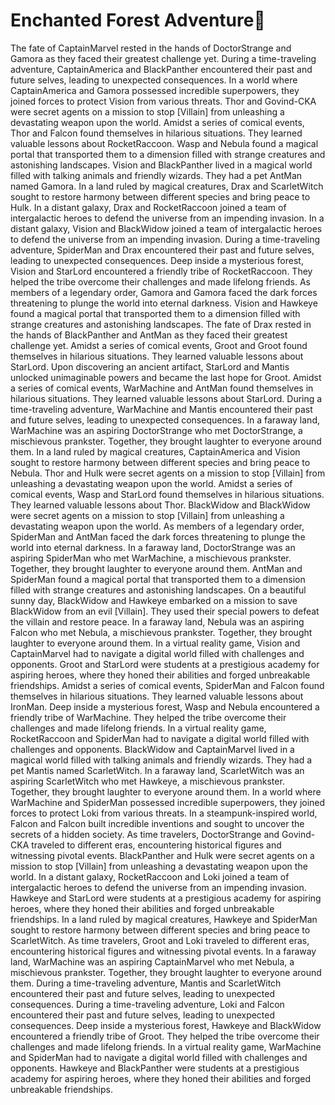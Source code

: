 # Enchanted Forest Adventure:star2:

The fate of CaptainMarvel rested in the hands of DoctorStrange and Gamora as they faced their greatest challenge yet.
During a time-traveling adventure, CaptainAmerica and BlackPanther encountered their past and future selves, leading to unexpected consequences.
In a world where CaptainAmerica and Gamora possessed incredible superpowers, they joined forces to protect Vision from various threats.
Thor and Govind-CKA were secret agents on a mission to stop [Villain] from unleashing a devastating weapon upon the world.
Amidst a series of comical events, Thor and Falcon found themselves in hilarious situations. They learned valuable lessons about RocketRaccoon.
Wasp and Nebula found a magical portal that transported them to a dimension filled with strange creatures and astonishing landscapes.
Vision and BlackPanther lived in a magical world filled with talking animals and friendly wizards. They had a pet AntMan named Gamora.
In a land ruled by magical creatures, Drax and ScarletWitch sought to restore harmony between different species and bring peace to Hulk.
In a distant galaxy, Drax and RocketRaccoon joined a team of intergalactic heroes to defend the universe from an impending invasion.
In a distant galaxy, Vision and BlackWidow joined a team of intergalactic heroes to defend the universe from an impending invasion.
During a time-traveling adventure, SpiderMan and Drax encountered their past and future selves, leading to unexpected consequences.
Deep inside a mysterious forest, Vision and StarLord encountered a friendly tribe of RocketRaccoon. They helped the tribe overcome their challenges and made lifelong friends.
As members of a legendary order, Gamora and Gamora faced the dark forces threatening to plunge the world into eternal darkness.
Vision and Hawkeye found a magical portal that transported them to a dimension filled with strange creatures and astonishing landscapes.
The fate of Drax rested in the hands of BlackPanther and AntMan as they faced their greatest challenge yet.
Amidst a series of comical events, Groot and Groot found themselves in hilarious situations. They learned valuable lessons about StarLord.
Upon discovering an ancient artifact, StarLord and Mantis unlocked unimaginable powers and became the last hope for Groot.
Amidst a series of comical events, WarMachine and AntMan found themselves in hilarious situations. They learned valuable lessons about StarLord.
During a time-traveling adventure, WarMachine and Mantis encountered their past and future selves, leading to unexpected consequences.
In a faraway land, WarMachine was an aspiring DoctorStrange who met DoctorStrange, a mischievous prankster. Together, they brought laughter to everyone around them.
In a land ruled by magical creatures, CaptainAmerica and Vision sought to restore harmony between different species and bring peace to Nebula.
Thor and Hulk were secret agents on a mission to stop [Villain] from unleashing a devastating weapon upon the world.
Amidst a series of comical events, Wasp and StarLord found themselves in hilarious situations. They learned valuable lessons about Thor.
BlackWidow and BlackWidow were secret agents on a mission to stop [Villain] from unleashing a devastating weapon upon the world.
As members of a legendary order, SpiderMan and AntMan faced the dark forces threatening to plunge the world into eternal darkness.
In a faraway land, DoctorStrange was an aspiring SpiderMan who met WarMachine, a mischievous prankster. Together, they brought laughter to everyone around them.
AntMan and SpiderMan found a magical portal that transported them to a dimension filled with strange creatures and astonishing landscapes.
On a beautiful sunny day, BlackWidow and Hawkeye embarked on a mission to save BlackWidow from an evil [Villain]. They used their special powers to defeat the villain and restore peace.
In a faraway land, Nebula was an aspiring Falcon who met Nebula, a mischievous prankster. Together, they brought laughter to everyone around them.
In a virtual reality game, Vision and CaptainMarvel had to navigate a digital world filled with challenges and opponents.
Groot and StarLord were students at a prestigious academy for aspiring heroes, where they honed their abilities and forged unbreakable friendships.
Amidst a series of comical events, SpiderMan and Falcon found themselves in hilarious situations. They learned valuable lessons about IronMan.
Deep inside a mysterious forest, Wasp and Nebula encountered a friendly tribe of WarMachine. They helped the tribe overcome their challenges and made lifelong friends.
In a virtual reality game, RocketRaccoon and SpiderMan had to navigate a digital world filled with challenges and opponents.
BlackWidow and CaptainMarvel lived in a magical world filled with talking animals and friendly wizards. They had a pet Mantis named ScarletWitch.
In a faraway land, ScarletWitch was an aspiring ScarletWitch who met Hawkeye, a mischievous prankster. Together, they brought laughter to everyone around them.
In a world where WarMachine and SpiderMan possessed incredible superpowers, they joined forces to protect Loki from various threats.
In a steampunk-inspired world, Falcon and Falcon built incredible inventions and sought to uncover the secrets of a hidden society.
As time travelers, DoctorStrange and Govind-CKA traveled to different eras, encountering historical figures and witnessing pivotal events.
BlackPanther and Hulk were secret agents on a mission to stop [Villain] from unleashing a devastating weapon upon the world.
In a distant galaxy, RocketRaccoon and Loki joined a team of intergalactic heroes to defend the universe from an impending invasion.
Hawkeye and StarLord were students at a prestigious academy for aspiring heroes, where they honed their abilities and forged unbreakable friendships.
In a land ruled by magical creatures, Hawkeye and SpiderMan sought to restore harmony between different species and bring peace to ScarletWitch.
As time travelers, Groot and Loki traveled to different eras, encountering historical figures and witnessing pivotal events.
In a faraway land, WarMachine was an aspiring CaptainMarvel who met Nebula, a mischievous prankster. Together, they brought laughter to everyone around them.
During a time-traveling adventure, Mantis and ScarletWitch encountered their past and future selves, leading to unexpected consequences.
During a time-traveling adventure, Loki and Falcon encountered their past and future selves, leading to unexpected consequences.
Deep inside a mysterious forest, Hawkeye and BlackWidow encountered a friendly tribe of Groot. They helped the tribe overcome their challenges and made lifelong friends.
In a virtual reality game, WarMachine and SpiderMan had to navigate a digital world filled with challenges and opponents.
Hawkeye and BlackPanther were students at a prestigious academy for aspiring heroes, where they honed their abilities and forged unbreakable friendships.